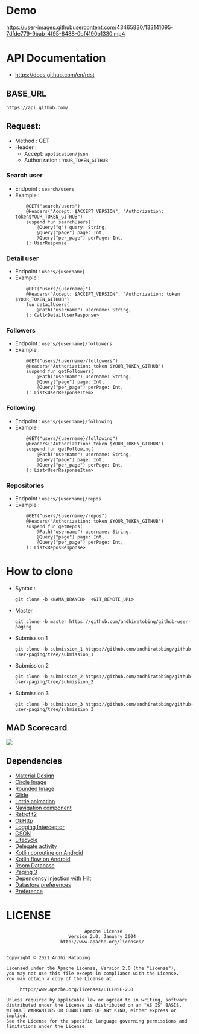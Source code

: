 # Demo
https://user-images.githubusercontent.com/43465830/133141095-7dfde779-9bab-4f95-8488-0bf4190b1330.mp4

# API Documentation
- https://docs.github.com/en/rest

## BASE_URL
  ```
  https://api.github.com/
  ```

## Request:

- Method : GET
- Header :
  - Accept: `application/json`
  - Authorization : `YOUR_TOKEN_GITHUB`


### Search user
  - Endpoint : `search/users`
  - Example :
    ```
        @GET("search/users")
        @Headers("Accept: $ACCEPT_VERSION", "Authorization: token$YOUR_TOKEN_GITHUB")
        suspend fun searchUsers(
            @Query("q") query: String,
            @Query("page") page: Int,
            @Query("per_page") perPage: Int,
        ): UserResponse

    ```

### Detail user
  - Endpoint : `users/{username}`
  - Example :
    ```
        @GET("users/{username}")
        @Headers("Accept: $ACCEPT_VERSION", "Authorization: token $YOUR_TOKEN_GITHUB")
        fun detailUsers(
            @Path("username") username: String,
        ): Call<DetailUserResponse>
    ```
### Followers
  - Endpoint : `users/{username}/followers`
  - Example :
    ```
        @GET("users/{username}/followers")
        @Headers("Authorization: token $YOUR_TOKEN_GITHUB")
        suspend fun getFollowers(
            @Path("username") username: String,
            @Query("page") page: Int,
            @Query("per_page") perPage: Int,
        ): List<UserResponseItem>

    ```

### Following
  - Endpoint : `users/{username}/following`
  - Example :
    ```
        @GET("users/{username}/following")
        @Headers("Authorization: token $YOUR_TOKEN_GITHUB")
        suspend fun getFollowing(
            @Path("username") username: String,
            @Query("page") page: Int,
            @Query("per_page") perPage: Int,
        ): List<UserResponseItem>
    ```

### Repositories
  - Endpoint : `users/{username}/repos`
  - Example :
    ```
        @GET("users/{username}/repos")
        @Headers("Authorization: token $YOUR_TOKEN_GITHUB")
        suspend fun getRepos(
            @Path("username") username: String,
            @Query("page") page: Int,
            @Query("per_page") perPage: Int,
        ): List<ReposResponse>
    ```

# How to clone

- Syntax :

  ```git clone -b <NAMA_BRANCH>  <GIT_REMOTE_URL> ```

- Master
    ```
    git clone -b master https://github.com/andhiratobing/github-user-paging
    ```
- Submission 1
    ```
    git clone -b submission_1 https://github.com/andhiratobing/github-user-paging/tree/submission_1
    ```
- Submission 2
    ```
    git clone -b submission_2 https://github.com/andhiratobing/github-user-paging/tree/submission_2
    ```
- Submission 3
    ```
    git clone -b submission_3 https://github.com/andhiratobing/github-user-paging/tree/submission_3
    ```

## MAD Scorecard
![](https://github.com/andhiratobing/github-user-paging/blob/master/app/src/main/assets/summary.png)

## Dependencies

- [Material Design](https://material.io)
- [Circle Image](https://github.com/hdodenhof/CircleImageView)
- [Rounded Image](https://github.com/vinc3m1/RoundedImageView)
- [Glide](https://github.com/bumptech/glide)
- [Lottie animation](https://lottiefiles.com)
- [Navigation component](https://developer.android.com/guide/navigation/navigation-getting-started)
- [Retrofit2](https://square.github.io/retrofit)
- [OkHttp](https://square.github.io/okhttp)
- [Logging Interceptor](https://github.com/square/okhttp/tree/master/okhttp-logging-interceptor)
- [GSON](https://github.com/google/gson)
- [Lifecycle](https://developer.android.com/jetpack/androidx/releases/lifecycle)
- [Delegate activity](https://developer.android.com/jetpack/androidx/releases/activity)
- [Kotlin coroutine on Android](https://developer.android.com/kotlin/coroutines)
- [Kotlin flow on Android](https://developer.android.com/kotlin/flow)
- [Room Database](https://developer.android.com/jetpack/androidx/releases/room?gclid=EAIaIQobChMIh8PguPD68gIVTgwrCh1l9wL_EAAYASAAEgKh6PD_BwE&gclsrc=aw.ds)
- [Paging 3](https://developer.android.com/topic/libraries/architecture/paging/v3-overview)
- [Dependency injection with Hilt](https://developer.android.com/training/dependency-injection/hilt-android)
- [Datastore preferences](https://developer.android.com/topic/libraries/architecture/datastore)
- [Preference](https://developer.android.com/reference/android/preference/Preference)

# LICENSE

                                 Apache License
                           Version 2.0, January 2004
                        http://www.apache.org/licenses/


    Copyright © 2021 Andhi Ratobing

    Licensed under the Apache License, Version 2.0 (the "License");
    you may not use this file except in compliance with the License.
    You may obtain a copy of the License at

         http://www.apache.org/licenses/LICENSE-2.0

    Unless required by applicable law or agreed to in writing, software
    distributed under the License is distributed on an "AS IS" BASIS,
    WITHOUT WARRANTIES OR CONDITIONS OF ANY KIND, either express or implied.
    See the License for the specific language governing permissions and
    limitations under the License.

